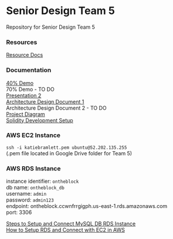 # Senior Design Team 5
Repository for Senior Design Team 5

### Resources
[Resource Docs](/RESOURCES)

### Documentation
[40% Demo](/DOCS/Group%205%2040%25%20Demo.pdf)<br>
70% Demo - TO DO<br>
[Presentation 2](/DOCS/Group%205%20Presentation%202.pdf)<br>
[Architecture Design Document 1](/DOCS/Team%205%20ArchitectureDesign%20Assignment.pdf)<br>
Architecture Design Document 2 - TO DO<br>
[Project Diagram](/DOCS/Team5-ProjectDiagrams.md)<br>
[Solidity Development Setup](/DOCS/Solidity-Dev.md)<br>

### AWS EC2 Instance
`ssh -i katiebramlett.pem ubuntu@52.202.135.255`<br>
(.pem file located in Google Drive folder for Team 5)<br>

### AWS RDS Instance
instance identifier: `ontheblock`<br>
db name: `ontheblock_db`<br>
username: `admin`<br>
password: `admin123`<br>
endpoint: ontheblock.ccwnfrrgigph.us-east-1.rds.amazonaws.com<br>
port: 3306<br>

[Steps to Setup and Connect MySQL DB RDS Instance](https://aws.amazon.com/getting-started/hands-on/create-mysql-db/)<br>
[How to Setup RDS and Connect with EC2 in AWS](https://www.cloudbooklet.com/how-to-setup-rds-and-connect-with-ec2-in-aws/#:~:text=Configure%20RDS%20to%20allow%20connections,assigned%20to%20your%20RDS%20instance)<br>
